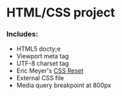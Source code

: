 HTML/CSS project
===

### Includes:

- HTML5 docty;e
- Viewport meta tag
- UTF-8 charset tag
- Eric Meyer's [CSS Reset](http://meyerweb.com/eric/tools/css/reset/)
- External CSS file
- Media query breakpoint at 800px